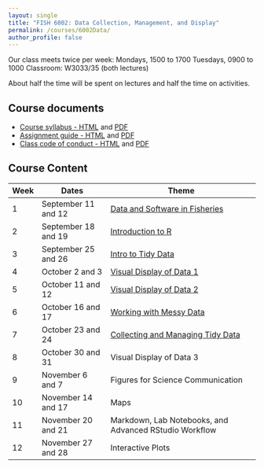 ```yaml
---
layout: single
title: "FISH 6002: Data Collection, Management, and Display"
permalink: /courses/6002Data/
author_profile: false
---
```


Our class meets twice per week:
Mondays, 1500 to 1700
Tuesdays, 0900 to 1000
Classroom: W3033/35 (both lectures)

About half the time will be spent on lectures and half the time on activities.

## Course documents 

- [Course syllabus - HTML](/courses/6002Data/6002Syllabus/) and [PDF](/assets/images/FISH_6002_Syllabus.pdf)
- [Assignment guide - HTML](/courses/6002Data/6002Assignmentguide/) and [PDF](/assets/images/FISH_6002_Assignment_guide.pdf)
- [Class code of conduct - HTML](/courses/coursesCodeofConduct/) and [PDF](/assets/images/FISHCodeofConduct.pdf)

## Course Content

| **Week**  | **Dates**  | **Theme**  | 
|-----------|------------|-------------|
| 1         | September 11 and 12      | [Data and Software in Fisheries](/courses/6002Data/6002Week1/)|
|2| September 18 and 19 | [Introduction to R](/courses/6002Data/6002Week2/) |
|3| September 25 and 26 | [Intro to Tidy Data](/courses/6002Data/6002Week3/) |
|4| October 2 and 3 | [Visual Display of Data 1](/courses/6002Data/6002Week4/) |
|5| October 11 and 12 | [Visual Display of Data 2](/courses/6002Data/6002Week5/) |
|6| October 16 and 17 | [Working with Messy Data](/courses/6002Data/6002Week6) |
|7| October 23 and 24 | [Collecting and Managing Tidy Data](/courses/6002Data/6002Week7) |
|8| October 30 and 31| Visual Display of Data 3 |
|9| November 6 and 7| Figures for Science Communication |
|10| November 14 and 17 | Maps |
|11| November 20 and 21 | Markdown, Lab Notebooks, and Advanced RStudio Workflow |
|12| November 27 and 28| Interactive Plots |
